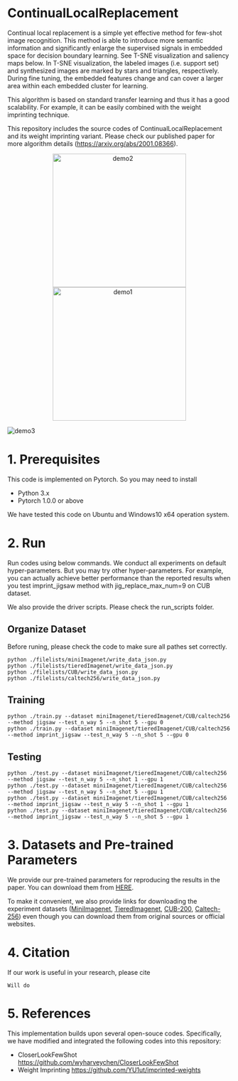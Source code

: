 # ContinualLocalReplacement
Continual local replacement is a simple yet effective method for few-shot image recognition.
This method is able to introduce more semantic information and significantly enlarge the supervised signals in embedded space for decision boundary learning. See T-SNE visualization and saliency maps below.
In T-SNE visualization, the labeled images (i.e. support set) and synthesized images are marked by stars and triangles, respectively.
During fine tuning, the embedded features change and can cover a larger area within each embedded cluster for learning.


This algorithm is based on standard transfer learning and thus it has a good scalability.
For example, it can be easily combined with the weight imprinting technique.

This repository includes the source codes of ContinualLocalReplacement and its weight imprinting variant.
Please check our published paper for more algorithm details (https://arxiv.org/abs/2001.08366).

<div align="center">
<img src="https://raw.githubusercontent.com/Lecanyu/ContinualLocalReplacement/master/images/tsne_visualization2.gif" height="300px" alt="demo2" >
<img src="https://raw.githubusercontent.com/Lecanyu/ContinualLocalReplacement/master/images/tsne_visualization1.gif" height="300px" alt="demo1" >
</div>

![demo3](https://raw.githubusercontent.com/Lecanyu/ContinualLocalReplacement/master/images/saliency_map.png)


# 1. Prerequisites
This code is implemented on Pytorch. 
So you may need to install
* Python 3.x
* Pytorch 1.0.0 or above

We have tested this code on Ubuntu and Windows10 x64 operation system.


# 2. Run 
Run codes using below commands. 
We conduct all experiments on default hyper-parameters. But you may try other hyper-parameters.
For example, you can actually achieve better performance than the reported results when you test imprint_jigsaw method with jig_replace_max_num=9 on CUB dataset.

We also provide the driver scripts. Please check the run_scripts folder.

Organize Dataset
------------
Before runing, please check the code to make sure all pathes set correctly.
```
python ./filelists/miniImagenet/write_data_json.py
python ./filelists/tieredImagenet/write_data_json.py
python ./filelists/CUB/write_data_json.py
python ./filelists/caltech256/write_data_json.py
```


Training
------------
```
python ./train.py --dataset miniImagenet/tieredImagenet/CUB/caltech256 --method jigsaw --test_n_way 5 --n_shot 5 --gpu 0
python ./train.py --dataset miniImagenet/tieredImagenet/CUB/caltech256 --method imprint_jigsaw --test_n_way 5 --n_shot 5 --gpu 0
```

Testing
------------
```
python ./test.py --dataset miniImagenet/tieredImagenet/CUB/caltech256 --method jigsaw --test_n_way 5 --n_shot 1 --gpu 1
python ./test.py --dataset miniImagenet/tieredImagenet/CUB/caltech256 --method jigsaw --test_n_way 5 --n_shot 5 --gpu 1
python ./test.py --dataset miniImagenet/tieredImagenet/CUB/caltech256 --method imprint_jigsaw --test_n_way 5 --n_shot 1 --gpu 1
python ./test.py --dataset miniImagenet/tieredImagenet/CUB/caltech256 --method imprint_jigsaw --test_n_way 5 --n_shot 5 --gpu 1
```

# 3. Datasets and Pre-trained Parameters
We provide our pre-trained parameters for reproducing the results in the paper.
You can download them from [HERE](http://graphics.xmu.edu.cn/students/canyu/checkpoints_for_paper_results.zip).
 
To make it convenient, we also provide links for downloading the experiment datasets ([MiniImagenet](http://graphics.xmu.edu.cn/students/canyu/miniImagenet.zip), [TieredImagenet](http://graphics.xmu.edu.cn/students/canyu/tiered_imagenet.tar), [CUB-200](http://graphics.xmu.edu.cn/students/canyu/CUB200.tgz), [Caltech-256](http://graphics.xmu.edu.cn/students/canyu/caltech256.tar)) even though you can download them from original sources or official websites.


# 4. Citation
If our work is useful in your research, please cite 

```
Will do
```

# 5. References
This implementation builds upon several open-souce codes.
Specifically, we have modified and integrated the following codes into this repository:

* CloserLookFewShot https://github.com/wyharveychen/CloserLookFewShot
* Weight Imprinting https://github.com/YU1ut/imprinted-weights



